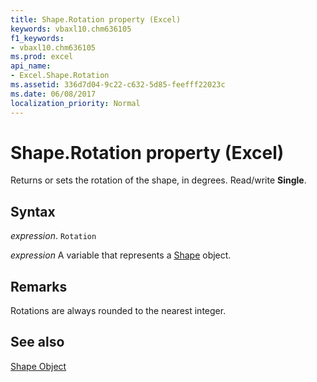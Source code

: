 ```yaml
---
title: Shape.Rotation property (Excel)
keywords: vbaxl10.chm636105
f1_keywords:
- vbaxl10.chm636105
ms.prod: excel
api_name:
- Excel.Shape.Rotation
ms.assetid: 336d7d04-9c22-c632-5d85-feefff22023c
ms.date: 06/08/2017
localization_priority: Normal
---
```



# Shape.Rotation property (Excel)

Returns or sets the rotation of the shape, in degrees. Read/write  **Single**.


## Syntax

_expression_. `Rotation`

_expression_ A variable that represents a [Shape](./Excel.Shape.md) object.


## Remarks

Rotations are always rounded to the nearest integer.


## See also


[Shape Object](Excel.Shape.md)

